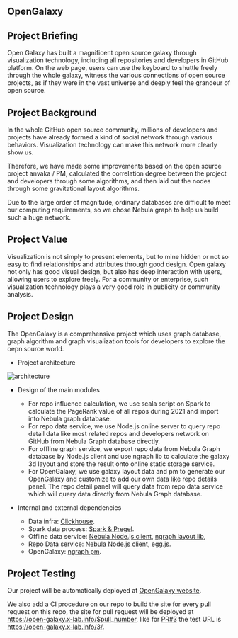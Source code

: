 ## OpenGalaxy

## Project Briefing

Open Galaxy has built a magnificent open source galaxy through visualization technology, including all repositories and developers in GitHub platform. On the web page, users can use the keyboard to shuttle freely through the whole galaxy, witness the various connections of open source projects, as if they were in the vast universe and deeply feel the grandeur of open source.

## Project Background

In the whole GitHub open source community, millions of developers and projects have already formed a kind of social network through various behaviors. Visualization technology can make this network more clearly show us.

Therefore, we have made some improvements based on the open source project anvaka / PM, calculated the correlation degree between the project and developers through some algorithms, and then laid out the nodes through some gravitational layout algorithms.

Due to the large order of magnitude, ordinary databases are difficult to meet our computing requirements, so we chose Nebula graph to help us build such a huge network.

## Project Value

Visualization is not simply to present elements, but to mine hidden or not so easy to find relationships and attributes through good design. Open galaxy not only has good visual design, but also has deep interaction with users, allowing users to explore freely. For a community or enterprise, such visualization technology plays a very good role in publicity or community analysis.

## Project Design

The OpenGalaxy is a comprehensive project which uses graph database, graph algorithm and graph visualization tools for developers to explore the oepn source world.

* Project architecture

![architecture](https://www.plantuml.com/plantuml/png/PLF1Rjim3BthAuZSiyjkEGmDsY4jCBHPtSEkj4tBMXJ9aEYbmT1_7qEfZOlvOfZlyJq-ohh9Z8ddepT3Z4m9dYOAE_JuUePjwaR7rF6So9WGUuBLhxN7LadGn3br17V820zXIBW2pD0xOJ91SdRa3MozXvtZ-xa57otq5x8BSEjTTnZZdCbSIYrcqNwaTlO8kuJJg5h1LjTcmdJGKfwAV1kPut43j-WxQPBA7YqzOpZ0oV48-qIMV6slmlSlBtlO2VU4vnLi6mZZky4pJR4aQIZzSHsfMUhpPpUbzSJeV8cI2xjuFehKbz-vIZuDWtU1IfnFij5MMOxJCe5LfiTpdBae1Ysz2mRLQnZPTVAA2MqLpDNqUdZ51_uQa6UPKOUlwGHM_6t1AkrAi5VypPZUmRgFfx3-feTWFxx2Q2-RySWk1lWvKpgRC0gklu0GP8t_4nPuj8Bhyh-_JZ6noTCL3BPY3qV5XBpepDBvzQxk-8TkpaZnOpPfBe5KmyWaox4siDY9aOay3RnMeDHWZu6ykQ7GNwx8Fm00)

* Design of the main modules
  * For repo influence calculation, we use scala script on Spark to calculate the PageRank value of all repos during 2021 and import into Nebula graph database.
  * For repo data service, we use Node.js online server to query repo detail data like most related repos and developers network on GitHub from Nebula Graph database directly.
  * For offline graph service, we export repo data from Nebula Graph database by Node.js client and use ngraph lib to calculate the galaxy 3d layout and store the result onto online static storage service.
  * For OpenGalaxy, we use galaxy layout data and pm to generate our OpenGalaxy and customize to add our own data like repo details panel. The repo detail panel will query data from repo data service which will query data directly from Nebula Graph database.

* Internal and external dependencies
  * Data infra: [Clickhouse](https://github.com/ClickHouse/ClickHouse).
  * Spark data process: [Spark & Pregel](https://github.com/apache/spark).
  * Offline data service: [Nebula Node.js client](https://github.com/vesoft-inc/nebula-node), [ngraph layout lib](https://github.com/anvaka/ngraph.offline.layout),
  * Repo Data service: [Nebula Node.js client](https://github.com/vesoft-inc/nebula-node), [egg.js](https://github.com/eggjs/egg).
  * OpenGalaxy: [ngraph pm](https://github.com/anvaka/pm).

## Project Testing

Our project will be automatically deployed at [OpenGalaxy website](https://open-galaxy.x-lab.info/).

We also add a CI procedure on our repo to build the site for every pull request on this repo, the site for pull request will be deployed at https://open-galaxy.x-lab.info/$pull_number, like for [PR#3](https://github.com/X-lab2017/open-galaxy/pull/3) the test URL is https://open-galaxy.x-lab.info/3/.

